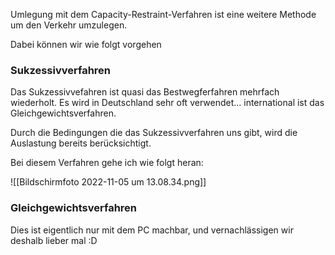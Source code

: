 Umlegung mit dem Capacity-Restraint-Verfahren ist eine weitere Methode um den Verkehr umzulegen.

Dabei können wir wie folgt vorgehen

### Sukzessivverfahren
Das Sukzessivvefahren ist quasi das Bestwegferfahren mehrfach wiederholt. Es wird in Deutschland sehr oft verwendet... international ist das Gleichgewichtsverfahren.

Durch die Bedingungen die das Sukzessivverfahren uns gibt, wird die Auslastung bereits berücksichtigt.

Bei diesem Verfahren gehe ich wie folgt heran:

![[Bildschirm­foto 2022-11-05 um 13.08.34.png]]

### Gleichgewichtsverfahren
Dies ist eigentlich nur mit dem PC machbar, und vernachlässigen wir deshalb lieber mal :D